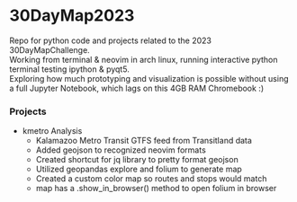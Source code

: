 # 30DayMap2023
Repo for python code and projects related to the 2023 30DayMapChallenge.  
Working from terminal & neovim in arch linux, running interactive python
terminal testing ipython & pyqt5.    
Exploring how much prototyping and visualization is possible without using a 
full Jupyter Notebook, which lags on this 4GB RAM Chromebook :)  
### Projects
- kmetro Analysis
    - Kalamazoo Metro Transit GTFS feed from Transitland data 
    - Added geojson to recognized neovim formats
    - Created shortcut for jq library to pretty format geojson
    - Utilized geopandas explore and folium to generate map
    - Created a custom color map so routes and stops would match
    - map has a .show_in_browser() method to open folium in browser
